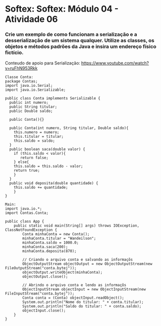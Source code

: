 # Softex: Softex: Módulo 04 - Atividade 06

### Crie um exemplo de como funcionam a serialização e a desserialização de um sistema qualquer. Utilize as classes, os objetos e métodos padrões da Java e insira um endereço físico fictício.
 
Conteudo de apoio para Serialização: https://www.youtube.com/watch?v=ruFhN953Rkk

```
Classe Conta: 
package Contas;
import java.io.Serial;
import java.io.Serializable;

public class Conta implements Serializable {
  public int numero;
  public String titular;
  public Double saldo;

  public Conta(){}

  public Conta(int numero, String titular, Double saldo){
    this.numero = numero;
    this.titular = titular;
    this.saldo = saldo;
  }
  public boolean saca(double valor) {
    if (this.saldo < valor){
       return false;
    } else{
    this.saldo = this.saldo - valor;
    return true;
    }
  }
  public void deposita(double quantidade) {
    this.saldo += quantidade;
    }
}

Main: 
import java.io.*;
import Contas.Conta;

public class App {
    public static void main(String[] args) throws IOException, ClassNotFoundException {
        Conta minhaConta = new Conta();
        minhaConta.titular = "Wandeilson";
        minhaConta.saldo = 1000.0;
        minhaConta.saca(200);
        minhaConta.deposita(870);

        // Criando o arquivo conta e salvando as informaçõs
        ObjectOutputStream objectOutput = new ObjectOutputStream(new FileOutputStream("conta.bytej"));
        objectOutput.writeObject(minhaConta);
        objectOutput.close();

        // Abrindo o arquivo conta e lendo as informaçõs
        ObjectInputStream objectInput = new ObjectInputStream(new FileInputStream("conta.bytej"));
        Conta conta = (Conta) objectInput.readObject();
        System.out.println("Nome do titular: " + conta.titular);
        System.out.println("Saldo do titular: " + conta.saldo);
        objectInput.close();
    }
}

```
